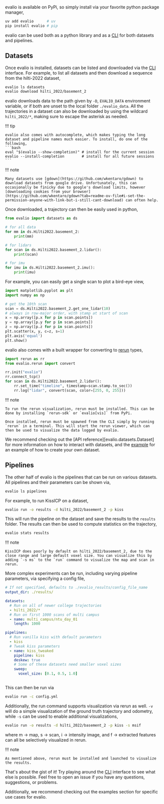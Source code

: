 
evalio is available on PyPi, so simply install via your favorite python package manager,
```bash
uv add evalio      # uv
pip install evalio # pip
```

evalio can be used both as a python library and as a [CLI](ref/cli.md) for both datasets and pipelines.

## Datasets

Once evalio is installed, datasets can be listed and downloaded via the [CLI](ref/cli.md) interface. For example, to list all datasets and then download a sequence from the hilti-2022 dataset,
```bash
evalio ls datasets
evalio download hilti_2022/basement_2
```
evalio downloads data to the path given by `-D`, `EVALIO_DATA` environment variable, or if both are unset to the local folder `./evalio_data`. All the trajectories in a dataset can also be downloaded by using the wildcard `hilti_2022/*`, making sure to escape the asterisk as needed.

!!! tip

    evalio also comes with autocomplete, which makes typing the long dataset and pipeline names much easier. To install, do one of the following,
    ```bash
    eval "$(evalio --show-completion)" # install for the current session
    evalio --install-completion        # install for all future sessions
    ```

!!! note

    Many datasets use [gdown](https://github.com/wkentaro/gdown) to download datasets from google drive. Unfortunately, this can occasionally be finicky due to google's download limits, however [downloading cookies from your browser](https://github.com/wkentaro/gdown?tab=readme-ov-file#i-set-the-permission-anyone-with-link-but-i-still-cant-download) can often help.


Once downloaded, a trajectory can then be easily used in python,
```python
from evalio import datasets as ds

# for all data
for mm in ds.Hilti2022.basement_2:
    print(mm)

# for lidars
for scan in ds.Hilti2022.basement_2.lidar():
    print(scan)

# for imu
for imu in ds.Hilti2022.basement_2.imu():
    print(imu)
```

For example, you can easily get a single scan to plot a bird-eye view,
```python
import matplotlib.pyplot as plt
import numpy as np

# get the 10th scan
scan = ds.Hilti2022.basement_2.get_one_lidar(10)
# always in row-major order, with stamp at start of scan
x = np.array([p.x for p in scan.points])
y = np.array([p.y for p in scan.points])
z = np.array([p.z for p in scan.points])
plt.scatter(x, y, c=z, s=1)
plt.axis('equal')
plt.show()
```
evalio also comes with a built wrapper for converting to [rerun](https://rerun.io) types,
```python
import rerun as rr
from evalio.rerun import convert

rr.init("evalio")
rr.connect_tcp()
for scan in ds.Hilti2022.basement_2.lidar():
    rr.set_time("timeline", timestamp=scan.stamp.to_sec())
    rr.log("lidar", convert(scan, color=[255, 0, 255]))
```

!!! note
    
    To run the rerun visualization, rerun must be installed. This can be done by installing `rerun-sdk` or `evalio[vis]` from PyPi.

    Once installed, rerun must be spawned from the CLI simply by running `rerun` in a terminal. This will start the rerun viewer, which can then be used to visualize the data logged by evalio.

We recommend checking out the [API reference][evalio.datasets.Dataset] for more information on how to interact with datasets, and the [example](examples/dataset.md) for an example of how to create your own dataset.

## Pipelines

The other half of evalio is the pipelines that can be run on various datasets. All pipelines and their parameters can be shown via,
```bash
evalio ls pipelines
```
For example, to run KissICP on a dataset,
```bash
evalio run -o results -d hilti_2022/basement_2 -p kiss
```
This will run the pipeline on the dataset and save the results to the `results` folder. The results can then be used to compute statistics on the trajectory,
```bash
evalio stats results
```
!!! note

    KissICP does poorly by default on hilti_2022/basement_2, due to the close range and large default voxel size. You can visualize this by adding `-s ms` to the `run` command to visualize the map and scan in rerun.

More complex experiments can be run, including varying pipeline parameters, via specifying a config file,
```yaml
# If not specified, defaults to ./evalio_results/config_file_name
output_dir: ./results/

datasets:
  # Run on all of newer college trajectories
  - hilti_2022/*
  # Run on first 1000 scans of multi campus
  - name: multi_campus/ntu_day_01
    length: 1000

pipelines:
  # Run vanilla kiss with default parameters
  - kiss
  # Tweak kiss parameters
  - name: kiss_tweaked
    pipeline: kiss
    deskew: true
    # Some of these datasets need smaller voxel sizes
    sweep:
      voxel_size: [0.1, 0.5, 1.0]
      
```
This can then be run via
```bash
evalio run -c config.yml
```

Additionally, the run command supports visualization via rerun as well. `-v` will do a simple visualization of the ground truth trajectory and odometry, while `-s` can be used to enable additional visualizations,
```bash
evalio run -o results -d hilti_2022/basement_2 -p kiss -s msif
```
where m -> map, s -> scan, i -> intensity image, and f -> extracted features can all be selectively visualized in rerun. 

!!! note

    As mentioned above, rerun must be installed and launched to visualize the results.

That's about the gist of it! Try playing around the [CLI](ref/cli.md) interface to see what else is possible. Feel free to open an issue if you have any questions, suggestions, or problems. 

Additionally, we recommend checking out the examples section for specific use cases for evalio.